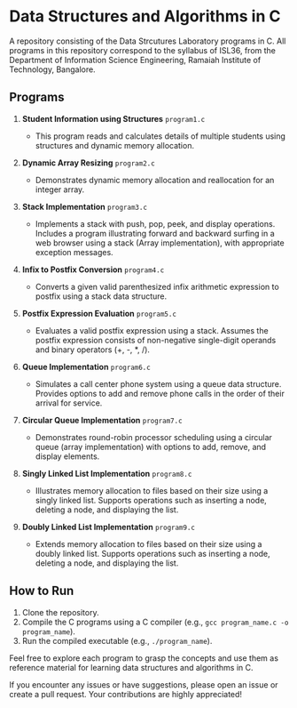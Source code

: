 # Data Structures and Algorithms in C

A repository consisting of the Data Strcutures Laboratory programs in C. All programs in this repository correspond to the syllabus of ISL36, from the Department of Information Science Engineering, Ramaiah Institute of Technology, Bangalore.

## Programs

1. **Student Information using Structures** `program1.c`
   - This program reads and calculates details of multiple students using structures and dynamic memory allocation.

2. **Dynamic Array Resizing** `program2.c`
   - Demonstrates dynamic memory allocation and reallocation for an integer array.

3. **Stack Implementation** `program3.c`
   - Implements a stack with push, pop, peek, and display operations. Includes a program illustrating forward and backward surfing in a web browser using a stack (Array implementation), with appropriate exception messages.

4. **Infix to Postfix Conversion** `program4.c`
   - Converts a given valid parenthesized infix arithmetic expression to postfix using a stack data structure.

5. **Postfix Expression Evaluation** `program5.c`
   - Evaluates a valid postfix expression using a stack. Assumes the postfix expression consists of non-negative single-digit operands and binary operators (+, -, *, /).

6. **Queue Implementation** `program6.c`
   - Simulates a call center phone system using a queue data structure. Provides options to add and remove phone calls in the order of their arrival for service.

7. **Circular Queue Implementation** `program7.c`
   - Demonstrates round-robin processor scheduling using a circular queue (array implementation) with options to add, remove, and display elements.

8. **Singly Linked List Implementation** `program8.c`
   - Illustrates memory allocation to files based on their size using a singly linked list. Supports operations such as inserting a node, deleting a node, and displaying the list.

9. **Doubly Linked List Implementation** `program9.c`
   - Extends memory allocation to files based on their size using a doubly linked list. Supports operations such as inserting a node, deleting a node, and displaying the list.

## How to Run

1. Clone the repository.
2. Compile the C programs using a C compiler (e.g., `gcc program_name.c -o program_name`).
3. Run the compiled executable (e.g., `./program_name`).

Feel free to explore each program to grasp the concepts and use them as reference material for learning data structures and algorithms in C.

If you encounter any issues or have suggestions, please open an issue or create a pull request. Your contributions are highly appreciated!